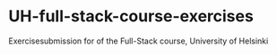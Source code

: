 # UH-full-stack-course-exercises
Exercisesubmission for of the Full-Stack course, University of Helsinki
